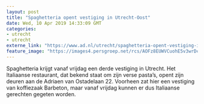 ```yaml
---
layout: post
title: "Spaghetteria opent vestiging in Utrecht-Oost"
date: Wed, 10 Apr 2019 14:33:09 GMT
categories: 
- utrecht 
- utrecht 
externe_link: "https://www.ad.nl/utrecht/spaghetteria-opent-vestiging-in-utrecht-oost~a2f550e1/"
feature_image: "https://images4.persgroep.net/rcs/AOFz8EUWVCuohE5v3wrDcgIuFuc/diocontent/145235524/_fitwidth/400/?appId=21791a8992982cd8da851550a453bd7f&quality=0.7"
---
```


Spaghetteria krijgt vanaf vrijdag een derde vestiging in Utrecht. Het Italiaanse restaurant, dat bekend staat om zijn verse pasta’s, opent zijn deuren aan de Adriaen van Ostadelaan 22. Voorheen zat hier een vestiging van koffiezaak Barbeton, maar vanaf vrijdag kunnen er dus Italiaanse gerechten gegeten worden.
